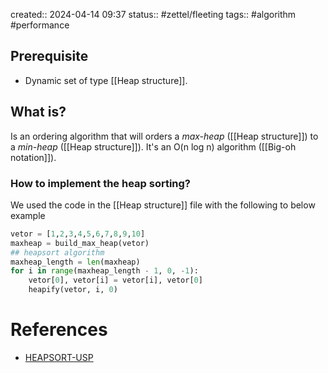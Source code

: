 created:: 2024-04-14 09:37
status:: #zettel/fleeting
tags:: #algorithm #performance 
## Prerequisite
- Dynamic set of type [[Heap structure]].
## What is?
Is an ordering algorithm that will orders a *max-heap* ([[Heap structure]]) to a *min-heap* ([[Heap structure]]). It's an O(n log n) algorithm ([[Big-oh notation]]).
### How to implement the heap sorting?
We used the code in the [[Heap structure]] file with the following to below example
```python
vetor = [1,2,3,4,5,6,7,8,9,10]
maxheap = build_max_heap(vetor)
## heapsort algorithm
maxheap_length = len(maxheap)
for i in range(maxheap_length - 1, 0, -1):
	vetor[0], vetor[i] = vetor[i], vetor[0]
	heapify(vetor, i, 0)
```

# References
-  [HEAPSORT-USP](https://eaulas.usp.br/portal/video?idItem=20816)